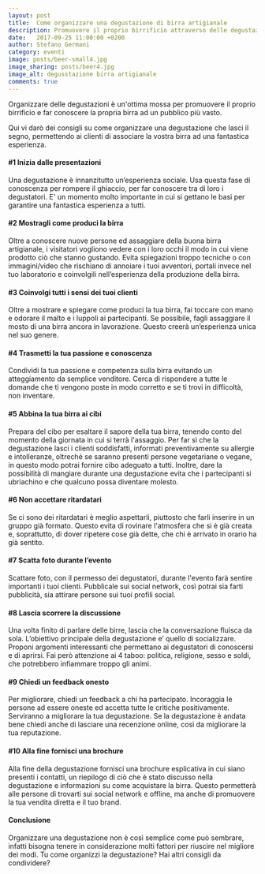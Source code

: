 ```yaml
---
layout: post
title:  Come organizzare una degustazione di birra artigianale
description: Promuovere il proprio birrificio attraverso delle degustazioni di birra artigianale.
date:   2017-09-25 11:00:00 +0200
author: Stefano Germani
category: eventi
image: posts/beer-small4.jpg
image_sharing: posts/beer4.jpg
image_alt: degusstazione birra artigianale
comments: true
---
```


Organizzare delle degustazioni è un'ottima mossa per promuovere il proprio birrificio e far conoscere la propria birra ad un pubblico più vasto.

Qui vi darò dei consigli su come organizzare una degustazione che lasci il segno, permettendo ai clienti di associare la vostra birra ad una fantastica esperienza.

#### #1 Inizia dalle presentazioni

Una degustazione è innanzitutto un’esperienza sociale. Usa questa fase di conoscenza per rompere il ghiaccio, per far conoscere tra di loro i degustatori. E' un momento molto importante in cui si gettano le basi per garantire una fantastica esperienza a tutti.

#### #2 Mostragli come produci la birra

Oltre a conoscere nuove persone ed assaggiare della buona birra artigianale, i visitatori vogliono vedere con i loro occhi il modo in cui viene prodotto ciò che stanno gustando. Evita spiegazioni troppo tecniche o con immagini/video che rischiano di annoiare i tuoi avventori, portali invece nel tuo laboratorio e coinvolgili nell’esperienza della produzione della birra.

#### #3 Coinvolgi tutti i sensi dei tuoi clienti

Oltre a mostrare e spiegare come produci la tua birra, fai toccare con mano e odorare il malto e i luppoli ai partecipanti. Se possibile, fagli assaggiare il mosto di una birra ancora in lavorazione. Questo creerà un’esperienza unica nel suo genere.

#### #4 Trasmetti la tua passione e conoscenza

Condividi la tua passione e competenza sulla birra evitando un atteggiamento da semplice venditore. Cerca di rispondere a tutte le domande che ti vengono poste in modo corretto e se ti trovi in difficoltà, non inventare.

#### #5 Abbina la tua birra ai cibi

Prepara del cibo per esaltare il sapore della tua birra, tenendo conto del momento della giornata in cui si terrà l'assaggio. Per far sì che la degustazione lasci i clienti soddisfatti, informati preventivamente su allergie e intolleranze, oltreché se saranno presenti persone vegetariane o vegane, in questo modo potrai fornire cibo adeguato a tutti. Inoltre, dare la possibilità di mangiare durante una degustazione evita che i partecipanti si ubriachino e che qualcuno possa diventare molesto.

#### #6 Non accettare ritardatari

Se ci sono dei ritardatari è meglio aspettarli, piuttosto che farli inserire in un gruppo già formato. Questo evita di rovinare l'atmosfera che si è già creata e, soprattutto, di dover ripetere cose già dette, che chi è arrivato in orario ha già sentito.

#### #7 Scatta foto durante l’evento

Scattare foto, con il permesso dei degustatori, durante l'evento farà sentire importanti i tuoi clienti. Pubblicale sui social network, così potrai sia farti pubblicità, sia attirare persone sui tuoi profili social.

#### #8 Lascia scorrere la discussione

Una volta finito di parlare delle birre, lascia che la conversazione fluisca da sola. L’obiettivo principale della degustazione e’ quello di socializzare. Proponi argomenti interessanti che permettano ai degustatori di conoscersi e di aprirsi. Fai però attenzione ai 4 taboo: politica, religione, sesso e soldi, che potrebbero infiammare troppo gli animi.

#### #9 Chiedi un feedback onesto

Per migliorare, chiedi un feedback a chi ha partecipato. Incoraggia le persone ad essere oneste ed accetta tutte le critiche positivamente. Serviranno a migliorare la tua degustazione. Se la degustazione è andata bene chiedi anche di lasciare una recenzione online, così da migliorare la tua reputazione.

#### #10 Alla fine fornisci una brochure

Alla fine della degustazione fornisci una brochure esplicativa in cui siano presenti i contatti, un riepilogo di ciò che è stato discusso nella degustazione e informazioni su come acquistare la birra. Questo permetterà alle persone di trovarti sui social network e offline, ma anche di promuovere la tua vendita diretta e il tuo brand.

#### Conclusione

Organizzare una degustazione non è così semplice come può sembrare, infatti bisogna tenere in considerazione molti fattori per riuscire nel migliore dei modi. Tu come organizzi la degustazione? Hai altri consigli da condividere?
